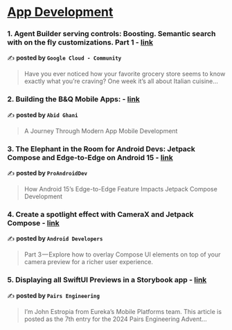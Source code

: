 
<h1><a href=https://medium.com/tag/mobile-app-development/recommended target="_blank" rel="noopener noreferrer">App Development</a></h1>
<h3>1. Agent Builder serving controls: Boosting. Semantic search with on the fly customizations. Part 1 - <a href="https://medium.com/google-cloud/agent-builder-serving-controls-boosting-semantic-search-with-on-the-fly-customizations-part-1-2547557ebf1d" target="_blank" rel="noopener noreferrer">link</a></h3>

✍️ **posted by `Google Cloud - Community`**

<blockquote>Have you ever noticed how your favorite grocery store seems to know exactly what you’re craving? One week it’s all about Italian cuisine…</blockquote>

<h3>2. Building the B&Q Mobile Apps: - <a href="https://medium.com/@abid.ghani/building-the-b-q-mobile-apps-ce69ab593797" target="_blank" rel="noopener noreferrer">link</a></h3>

✍️ **posted by `Abid Ghani`**

<blockquote>A Journey Through Modern App Mobile Development</blockquote>

<h3>3. The Elephant in the Room for Android Devs: Jetpack Compose and Edge-to-Edge on Android 15 - <a href="https://medium.com/proandroiddev/the-elephant-in-the-room-for-android-devs-jetpack-compose-and-edge-to-edge-on-android-15-4776c0cca075" target="_blank" rel="noopener noreferrer">link</a></h3>

✍️ **posted by `ProAndroidDev`**

<blockquote>How Android 15’s Edge-to-Edge Feature Impacts Jetpack Compose Development</blockquote>

<h3>4. Create a spotlight effect with CameraX and Jetpack Compose - <a href="https://medium.com/androiddevelopers/create-a-spotlight-effect-with-camerax-and-jetpack-compose-8a7fa5b76641" target="_blank" rel="noopener noreferrer">link</a></h3>

✍️ **posted by `Android Developers`**

<blockquote>Part 3 — Explore how to overlay Compose UI elements on top of your camera preview for a richer user experience.</blockquote>

<h3>5. Displaying all SwiftUI Previews in a Storybook app - <a href="https://medium.com/eureka-engineering/displaying-all-swiftui-previews-in-a-storybook-app-1dd8e925d777" target="_blank" rel="noopener noreferrer">link</a></h3>

✍️ **posted by `Pairs Engineering`**

<blockquote>I’m John Estropia from Eureka’s Mobile Platforms team. This article is posted as the 7th entry for the 2024 Pairs Engineering Advent…</blockquote>


